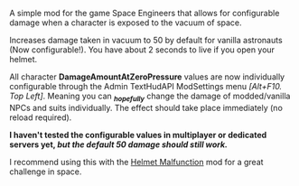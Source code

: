 A simple mod for the game Space Engineers that allows for configurable damage when a character is exposed to the vacuum of space.

Increases damage taken in vacuum to 50 by default for vanilla astronauts (Now configurable!). You have about 2 seconds to live if you open your helmet.

All character **DamageAmountAtZeroPressure** values are now individually configurable through the Admin TextHudAPI ModSettings menu *[Alt+F10. Top Left]*. Meaning you can <sub>***hopefully***</sub> change the damage of modded/vanilla NPCs and suits individually. The effect should take place immediately (no reload required).

**I haven't tested the configurable values in multiplayer or dedicated servers yet, *but the default 50 damage should still work.***

I recommend using this with the [Helmet Malfunction](https://steamcommunity.com/sharedfiles/filedetails/?id=1369595487&searchtext=helmet+malfunction) mod for a great challenge in space.